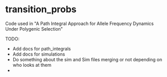 # transition_probs
Code used in "A Path Integral Approach for Allele Frequency Dynamics Under Polygenic Selection"

TODO: 
* Add docs for path_integrals
* Add docs for simulations
* Do something about the sim and Sim files merging or not depending on who looks at them
* 
